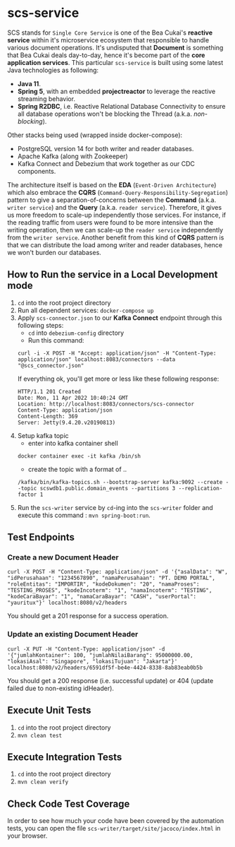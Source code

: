 # scs-service

SCS stands for `Single Core Service` is one of the Bea Cukai's **reactive service** within it's microservice ecosystem that responsible to handle various document operations.
It's undisputed that **Document** is something that Bea Cukai deals day-to-day, hence it's become part of the **core application services**. 
This particular `scs-service` is built using some latest Java technologies as following:
- **Java 11**.
- **Spring 5**, with an embedded **projectreactor** to leverage the reactive streaming behavior.
- **Spring R2DBC**, i.e. Reactive Relational Database Connectivity to ensure all database operations won't be blocking the Thread (a.k.a. *non-blocking*).

Other stacks being used (wrapped inside docker-compose):
- PostgreSQL version 14 for both writer and reader databases.
- Apache Kafka (along with Zookeeper)
- Kafka Connect and Debezium that work together as our CDC components.

The architecture itself is based on the **EDA** (`Event-Driven Architecture`) which also embrace the **CQRS** (`Command-Query-Responsibility-Segregation`) pattern to give a separation-of-concerns between the **Command** (a.k.a. `writer service`) and the **Query** (a.k.a. `reader service`).
Therefore, it gives us more freedom to scale-up independently those services. For instance, if the reading traffic from users were found to be more intensive than the writing operation, then we can scale-up the `reader service` independently from the `writer service`. 
Another benefit from this kind of **CQRS** pattern is that we can distribute the load among writer and reader databases, hence we won't burden our databases.

## How to Run the service in a Local Development mode

1. `cd` into the root project directory
2. Run all dependent services: `docker-compose up`
3. Apply `scs-connector.json` to our **Kafka Connect** endpoint through this following steps:
   * `cd` into `debezium-config` directory
   * Run this command:
   ```
   curl -i -X POST -H "Accept: application/json" -H "Content-Type: application/json" localhost:8083/connectors --data "@scs_connector.json"
   ```
   If everything ok, you'll get more or less like these following response:
   ```
   HTTP/1.1 201 Created
   Date: Mon, 11 Apr 2022 10:40:24 GMT
   Location: http://localhost:8083/connectors/scs-connector
   Content-Type: application/json
   Content-Length: 369
   Server: Jetty(9.4.20.v20190813)
   ```
4. Setup kafka topic
   * enter into kafka container shell
   ```
   docker container exec -it kafka /bin/sh
   ```
   * create the topic with a format of <database-server-name>.<database-schema-name>.<table-name> 
   ```
   /kafka/bin/kafka-topics.sh --bootstrap-server kafka:9092 --create --topic scswdb1.public.domain_events --partitions 3 --replication-factor 1
   ```
5. Run the `scs-writer` service by `cd`-ing into the `scs-writer` folder and execute this command : `mvn spring-boot:run`.

## Test Endpoints

### Create a new Document Header

```
curl -X POST -H "Content-Type: application/json" -d '{"asalData": "W", "idPerusahaan": "1234567890", "namaPerusahaan": "PT. DEMO PORTAL", "roleEntitas": "IMPORTIR", "kodeDokumen": "20", "namaProses": "TESTING_PROSES", "kodeIncoterm": "1", "namaIncoterm": "TESTING", "kodeCaraBayar": "1", "namaCaraBayar": "CASH", "userPortal": "yauritux"}' localhost:8080/v2/headers
```

You should get a 201 response for a success operation.

### Update an existing Document Header

```
curl -X PUT -H "Content-Type: application/json" -d '{"jumlahKontainer": 100, "jumlahNilaiBarang": 95000000.00, "lokasiAsal": "Singapore", "lokasiTujuan": "Jakarta"}' localhost:8080/v2/headers/6591df5f-be4e-4424-8338-8ab83eab0b5b
```

You should get a 200 response (i.e. successful update) or 404 (update failed due to non-existing idHeader).

## Execute Unit Tests

1. `cd` into the root project directory
2. `mvn clean test`

## Execute Integration Tests

1. `cd` into the root project directory
2. `mvn clean verify`

## Check Code Test Coverage

In order to see how much your code have been covered by the automation tests, you can open the file `scs-writer/target/site/jacoco/index.html` in your browser.
